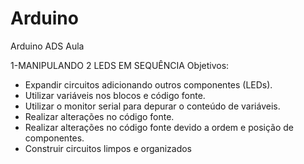 # Arduino
Arduino ADS Aula

1-MANIPULANDO 2 LEDS EM SEQUÊNCIA
Objetivos:
- Expandir circuitos adicionando outros componentes (LEDs).
- Utilizar variáveis nos blocos e código fonte.
- Utilizar o monitor serial para depurar o conteúdo de variáveis.
- Realizar alterações no código fonte.
- Realizar alterações no código fonte devido a ordem e posição de componentes.
- Construir circuitos limpos e organizados

